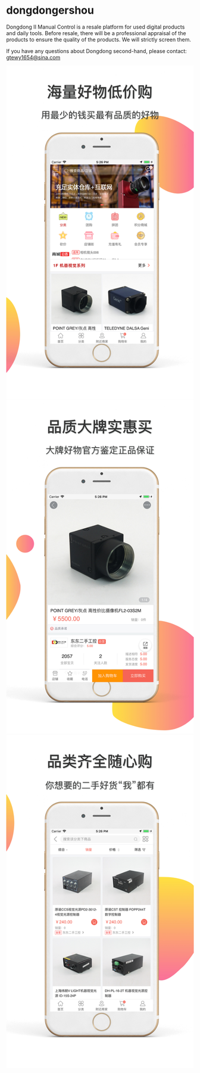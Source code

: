 # dongdongershou


Dongdong II Manual Control is a resale platform for used digital products and daily tools. Before resale, there will be a professional appraisal of the products to ensure the quality of the products. We will strictly screen them.

If you have any questions about Dongdong second-hand, please contact: gtewy1654@sina.com

![image](https://github.com/xianshijie/dongdongershou/blob/master/images/5.1.jpg)
![image](https://github.com/xianshijie/dongdongershou/blob/master/images/5.2.jpg)
![image](https://github.com/xianshijie/dongdongershou/blob/master/images/5.3.jpg)
